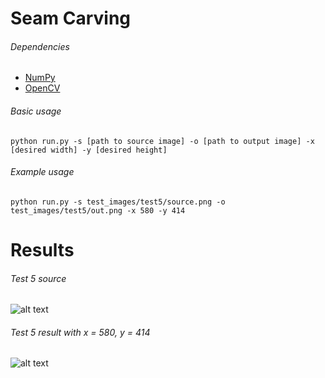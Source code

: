 # Seam Carving

###### Dependencies
  * [NumPy](http://www.numpy.org/)
  * [OpenCV](http://docs.opencv.org/3.0-beta/doc/py_tutorials/py_tutorials.html)

###### Basic usage
`python run.py -s [path to source image] -o [path to output image] -x [desired width] -y [desired height]`

###### Example usage
`python run.py -s test_images/test5/source.png -o test_images/test5/out.png -x 580 -y 414`

# Results
###### Test 5 source
![alt text](https://github.com/g3aishih/seam-carving/blob/master/test_images/test5/source.jpg "Test 5 source")

###### Test 5 result with x = 580, y = 414
![alt text](https://github.com/g3aishih/seam-carving/blob/master/test_images/test5/out.png "Test 5 result")
